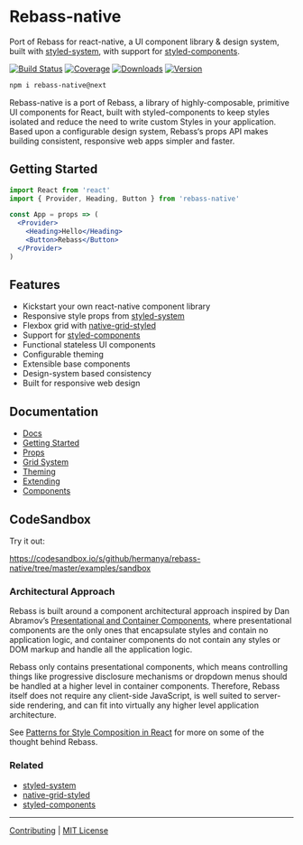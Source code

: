 # Rebass-native

Port of Rebass for react-native, a UI component library & design system,
built with [styled-system][system],
with support for
[styled-components][sc].

[![Build Status][badge]][travis]
[![Coverage][coverage-badge]][coverage]
[![Downloads][downloads-badge]][npm]
[![Version][version-badge]][npm]

[badge]: https://img.shields.io/travis/hermanya/rebass-native.svg?style=flat-square
[travis]: https://travis-ci.org/hermanya/rebass-native
[coverage-badge]: https://img.shields.io/codecov/c/github/hermanya/rebass-native.svg?style=flat-square
[coverage]: https://codecov.io/github/hermanya/rebass-native

[downloads-badge]: https://img.shields.io/npm/dw/rebass-native.svg?style=flat-square
[version-badge]: https://img.shields.io/npm/v/rebass-native.svg?style=flat-square
[npm]: https://npmjs.com/package/rebass-native


```sh
npm i rebass-native@next
```

Rebass-native is a port of Rebass, a library of highly-composable, primitive UI components for React,
built with styled-components to keep styles isolated and reduce the need to write custom Styles in your application.
Based upon a configurable design system,
Rebass‘s props API makes building consistent, responsive web apps simpler and faster.


## Getting Started

```jsx
import React from 'react'
import { Provider, Heading, Button } from 'rebass-native'

const App = props => (
  <Provider>
    <Heading>Hello</Heading>
    <Button>Rebass</Button>
  </Provider>
)
```

## Features

- Kickstart your own react-native component library
- Responsive style props from [styled-system][system]
- Flexbox grid with [native-grid-styled][gs]
- Support for [styled-components][sc]
- Functional stateless UI components
- Configurable theming
- Extensible base components
- Design-system based consistency
- Built for responsive web design

## Documentation

- [Docs](https://hermanya.github.io/rebass-native)
- [Getting Started](https://hermanya.github.io/rebass-native/getting-started)
- [Props](https://hermanya.github.io/rebass-native/props)
- [Grid System](https://hermanya.github.io/rebass-native/grid-system)
- [Theming](https://hermanya.github.io/rebass-native/theming)
- [Extending](https://hermanya.github.io/rebass-native/extending)
- [Components](https://hermanya.github.io/rebass-native/components)

## CodeSandbox

Try it out:

https://codesandbox.io/s/github/hermanya/rebass-native/tree/master/examples/sandbox

### Architectural Approach

Rebass is built around a component architectural approach inspired by Dan Abramov’s
[Presentational and Container Components](https://medium.com/@dan_abramov/smart-and-dumb-components-7ca2f9a7c7d0#.ah4312963),
where presentational components are the only ones that encapsulate styles and contain no application logic,
and container components do not contain any styles or DOM markup and handle all the application logic.

Rebass only contains presentational components,
which means controlling things like progressive disclosure mechanisms
or dropdown menus should be handled at a higher level in container components.
Therefore, Rebass itself does not require any client-side JavaScript,
is well suited to server-side rendering,
and can fit into virtually any higher level application architecture.

See [Patterns for Style Composition in React](http://jxnblk.com/writing/posts/patterns-for-style-composition-in-react/)
for more on some of the thought behind Rebass.


### Related

- [styled-system][system]
- [native-grid-styled][gs]
- [styled-components][sc]

[system]: https://github.com/jxnblk/styled-system
[gs]: https://github.com/hermanya/native-grid-styled
[sc]: https://github.com/styled-components/styled-components

---

[Contributing](.github/CONTRIBUTING.md)
|
[MIT License](.github/LICENSE.md)

